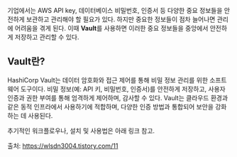 기업에서는 AWS API key, 데이터베이스 비밀번호, 인증서 등 다양한 중요 정보들을 안전하게 보관하고 관리해야 할 필요가 있다. 하지만 중요한 정보들이 점차 늘어나면 관리에 어려움을 겪게 된다. 이때 **Vault**를 사용하면 이러한 중요 정보들을 중앙에서 안전하게 저장하고 관리할 수 있다.

## **Vault란?**

HashiCorp Vault는 데이터 암호화와 접근 제어를 통해 비밀 정보 관리를 위한 소프트웨어 도구이다. 비밀 정보(예: API 키, 비밀번호, 인증서)를 안전하게 저장하고, 사용자 인증과 권한 부여를 통해 엄격하게 제어하며, 감사할 수 있다. Vault는 클라우드 환경과 같은 동적 인프라에서 사용하기에 적합하며, 다양한 인증 방법과 통합되어 보안을 강화하는 데 사용된다.

추기적인 워크플로우나, 설치 및 사용법은 아래 링크 참고.

출처: https://wlsdn3004.tistory.com/11
